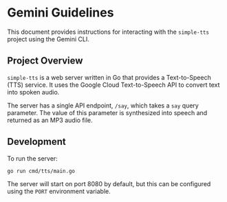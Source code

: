# Gemini Guidelines

This document provides instructions for interacting with the `simple-tts` project using the Gemini CLI.

## Project Overview

`simple-tts` is a web server written in Go that provides a Text-to-Speech (TTS) service. It uses the Google Cloud Text-to-Speech API to convert text into spoken audio.

The server has a single API endpoint, `/say`, which takes a `say` query parameter. The value of this parameter is synthesized into speech and returned as an MP3 audio file.

## Development

To run the server:

```bash
go run cmd/tts/main.go
```

The server will start on port 8080 by default, but this can be configured using the `PORT` environment variable.

